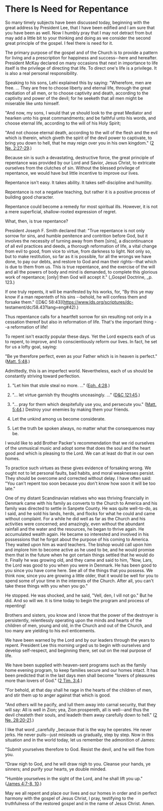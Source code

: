 # There Is Need for Repentance

So many timely subjects have been discussed today, beginning with the great
address by President Lee, that I have been edified and I am sure that you have
been as well. Now I humbly pray that I may not detract from but may add a
little bit to your thinking and doing as we consider the second great
principle of the gospel. I feel there is need for it.

The primary purpose of the gospel and of the Church is to provide a pattern
for living and a prescription for happiness and success--here and hereafter.
President McKay declared on many occasions that next in importance to life
itself is the privilege of directing that life. To direct one's life is a
privilege. It is also a real personal responsibility.

Speaking to his sons, Lehi explained this by saying: "Wherefore, men are free.
... They are free to choose liberty and eternal life, through the great
mediation of all men, or to choose captivity and death, according to the
captivity and power of the devil; for he seeketh that all men might be
miserable like unto himself.

"And now, my sons, I would that ye should look to the great Mediator and
hearken unto his great commandments; and be faithful unto his words, and
choose eternal life, according to the will of his Holy Spirit;

"And not choose eternal death, according to the will of the flesh and the evil
which is therein, which giveth the spirit of the devil power to captivate, to
bring you down to hell, that he may reign over you in his own kingdom." ([2
Ne. 2:27-29](https://www.lds.org/scriptures/bofm/2-ne/2.27-29?lang=eng#26).)

Because sin is such a devastating, destructive force, the great principle of
repentance was provided by our Lord and Savior, Jesus Christ, to extricate
ourselves from the clutches of sin. Without the blessed privilege of
repentance, we would have but little incentive to improve our lives.

Repentance isn't easy. It takes ability. It takes self-discipline and
humility.

Repentance is not a negative teaching, but rather it is a positive process of
building good character.

Repentance could become a remedy for most spiritual ills. However, it is not a
mere superficial, shallow-rooted expression of regret.

What, then, is true repentance?

President Joseph F. Smith declared that: "True repentance is not only sorrow
for sins, and humble penitence and contrition before God, but it involves the
necessity of turning away from them [sins], a discontinuance of all evil
practices and deeds, a thorough reformation of life, a vital change from evil
to good, from vice to virtue, from darkness to light. Not only so, but to make
restitution, so far as it is possible, for all the wrongs we have done, to pay
our debts, and restore to God and man their rights--that which is due to them
from us. This is true repentance, and the exercise of the will and all the
powers of body and mind is demanded, to complete this glorious work of
repentance; [only] then God will accept it." (_Gospel Doctrine, _p. 123.)

If one truly repents, it will be manifested by his works, for, "By this ye may
know if a man repenteth of his sins --behold, he will confess them and forsake
them." ([D&amp;C 58:43](https://www.lds.org/scriptures/dc-
testament/dc/58.43?lang=eng#42).)

Thus repentance calls for a heartfelt sorrow for sin resulting not only in a
cessation thereof but also in reformation of life. That's the important thing
--a reformation of life!

To repent isn't exactly popular these days. Yet the Lord expects each of us to
repent, to improve, and to conscientiously reform our lives. In fact, he set
for us a lofty goal, saying:

"Be ye therefore perfect, even as your Father which is in heaven is perfect."
([Matt. 5:48](https://www.lds.org/scriptures/nt/matt/5.48?lang=eng#47).)

Admittedly, this is an imperfect world. Nevertheless, each of us should be
constantly striving toward perfection.

  1. "Let him that stole steal no more. ..." ([Eph. 4:28](https://www.lds.org/scriptures/nt/eph/4.28?lang=eng#27).)

  2. "... let virtue garnish thy thoughts unceasingly. ..." ([D&amp;C 121:45](https://www.lds.org/scriptures/dc-testament/dc/121.45?lang=eng#44).)

  3. "... pray for them which despitefully use you, and persecute you." ([Matt. 5:44](https://www.lds.org/scriptures/nt/matt/5.44?lang=eng#43).) Destroy your enemies by making them your friends.

  4. Let the unkind among us become considerate.

  5. Let the truth be spoken always, no matter what the consequences may be.

I would like to add Brother Packer's recommendation that we rid ourselves of
the unmusical music and adopt some that does the soul and the heart good and
which is pleasing to the Lord. We can at least do that in our own homes.

To practice such virtues as these gives evidence of forsaking wrong. We ought
not to let personal faults, bad habits, and moral weaknesses persist. They
should be overcome and corrected without delay. I have often said: "You can't
repent too soon because you don't know how soon it will be too late."

One of my distant Scandinavian relatives who was thriving financially in
Denmark came with his family as converts to the Church to America and his
family was directed to settle in Sanpete County. He was quite well-to-do, as I
said, and he sold his lands, herds, and flocks for what he could and came
without complaint. For a while he did well as far as the Church and his
activities were concerned; and amazingly, even without the abundant rainfall
and the water and the resources, he began to thrive again. He accumulated
wealth again. He became so interested and involved in his possessions that he
forgot about the purpose of his coming to America. They waited upon him as
ward teachers. The bishop would call upon him and implore him to become active
as he used to be, and he would promise them that in the future when he got
certain things settled that he would do it. Finally he was growing old, and
they came and said to him, "Now, Lars, the Lord was good to you when you were
in Denmark. He has been good to you since you have come here. See all of the
things that you possess. We think now, since you are growing a little older,
that it would be well for you to spend some of your time in the interests of
the Church. After all, you can't take these things with you when you go."

He stopped. He was shocked, and he said, "Vell, den, I vill not go." But he
did. And so will we. It is time today to begin the program and process of
repenting!

Brothers and sisters, you know and I know that the power of the destroyer is
persistently, relentlessly operating upon the minds and hearts of the children
of men, young and old, in the Church and out of the Church, and too many are
yielding to his evil enticements.

We have been warned by the Lord and by our leaders through the years to
repent. President Lee this morning urged us to begin with ourselves and
develop self-respect, and beginning there, set out on the real purpose of
life.

We have been supplied with heaven-sent programs such as the family home
evening program, to keep families secure and our homes intact. It has been
predicted that in the last days men shall become "lovers of pleasures more
than lovers of God." ([2 Tim.
3:4](https://www.lds.org/scriptures/nt/2-tim/3.4?lang=eng#3).)

"For behold, at that day shall he rage in the hearts of the children of men,
and stir them up to anger against that which is good.

"And others will he pacify, and lull them away into carnal security, that they
will say: All is well in Zion; yea, Zion prospereth, all is well--and thus the
devil cheateth their souls, and leadeth them away carefully down to hell." ([2
Ne. 28:20-21](https://www.lds.org/scriptures/bofm/2-ne/28.20-21?lang=eng#19).)

I like that word _carefully _because that is the way he operates. He never
jerks. He never pulls--just misleads us gradually, step by step. Now in this
situation and in the world today, let us remember the admonition of James:

"Submit yourselves therefore to God. Resist the devil, and he will flee from
you.

"Draw nigh to God, and he will draw nigh to you. Cleanse your hands, ye
sinners; and purify your hearts, ye double minded.

"Humble yourselves in the sight of the Lord, and he shall lift you up."
([James 4:7-8,
10](https://www.lds.org/scriptures/nt/james/4.7-8%2C10?lang=eng#6).)

May we all repent and place our lives and our homes in order and in perfect
harmony with the gospel of Jesus Christ, I pray, testifying to the
truthfulness of the restored gospel and in the name of Jesus Christ. Amen.

